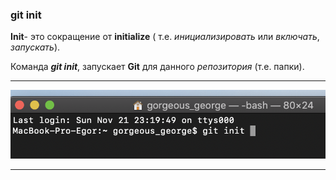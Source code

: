 ### git init

**Init**- это сокращение от **initialize** ( т.е. *инициализировать* или *включать*, *запускать*).

Команда ***git init***, запускает **Git** для данного *репозитория* (т.е. папки).

***

![gitInit](assets/img/gitInit.png)

***

